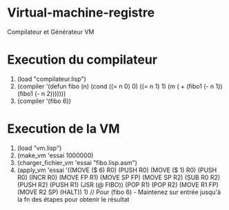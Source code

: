 # Virtual-machine-registre
Compilateur et Générateur VM
# Execution du compilateur
1. (load "compilateur.lisp")
2. (compiler '(defun fibo (n) (cond ((= n 0) 0) ((= n 1) 1) (m ( + (fibo1 (- n 1)) (fibo1 (- n 2)))))))
3. (compiler '(fibo 6))
# Execution de la VM
1. (load "vm.lisp")
2. (make_vm 'essai 1000000)
3. (charger_fichier_vm 'essai "fibo.lisp.asm")
4. (apply_vm 'essai '((MOVE ($ 6) R0) (PUSH R0) (MOVE ($ 1) R0) (PUSH R0) (INCR R0) (MOVE FP R1) (MOVE SP FP) (MOVE SP R2) (SUB R0 R2) (PUSH R2) (PUSH R1) (JSR (@ FIBO)) (POP R1) (POP R2) (MOVE R1 FP) (MOVE R2 SP) (HALT)) 1) // Pour (fibo 6) - Maintenez sur entrée jusqu'à la fn des étapes pour obtenir le résultat


